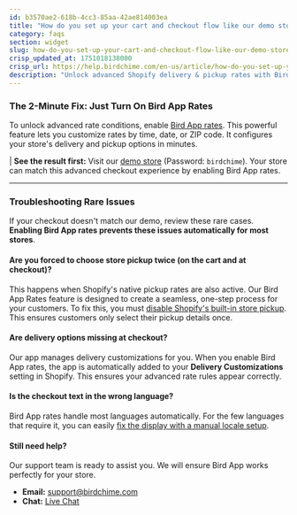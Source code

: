 ```yaml
---
id: b3570ae2-618b-4cc3-85aa-42ae814003ea
title: "How do you set up your cart and checkout flow like our demo store?"
category: faqs
section: widget
slug: how-do-you-set-up-your-cart-and-checkout-flow-like-our-demo-store
crisp_updated_at: 1751018138000
crisp_url: https://help.birdchime.com/en-us/article/how-do-you-set-up-your-cart-and-checkout-flow-like-our-demo-store-1xddwhq/
description: "Unlock advanced Shopify delivery & pickup rates with Bird App. Customize rates by ZIP code, time, or date, and fix common checkout issues in just a few minutes."
---
```


### The 2-Minute Fix: Just Turn On Bird App Rates

To unlock advanced rate conditions, enable [Bird App rates](https://help.birdchime.com/en-us/article/rates-control-jjcrrp/). This powerful feature lets you customize rates by time, date, or ZIP code. It configures your store's delivery and pickup options in minutes.

| **See the result first:** Visit our [demo store](https://demo-store-pickup-order-date.myshopify.com/cart/add?id=43043081748692&quantity=1) (Password: `birdchime`). Your store can match this advanced checkout experience by enabling Bird App rates.

---

### Troubleshooting Rare Issues

If your checkout doesn't match our demo, review these rare cases. **Enabling Bird App rates prevents these issues automatically for most stores**.

#### Are you forced to choose store pickup twice (on the cart and at checkout)?

This happens when Shopify's native pickup rates are also active. Our Bird App Rates feature is designed to create a seamless, one-step process for your customers. To fix this, you must [disable Shopify's built-in store pickup](https://help.birdchime.com/en-us/article/disable-shopifys-built-in-store-pickup-w4zg1p/). This ensures customers only select their pickup details once.

#### Are delivery options missing at checkout?

Our app manages delivery customizations for you. When you enable Bird App rates, the app is automatically added to your **Delivery Customizations** setting in Shopify. This ensures your advanced rate rules appear correctly.

#### Is the checkout text in the wrong language?

Bird App rates handle most languages automatically. For the few languages that require it, you can easily [fix the display with a manual locale setup](https://help.birdchime.com/en-us/article/setup-checkout-locales-files-1cw3r7h/).

#### Still need help?

Our support team is ready to assist you. We will ensure Bird App works perfectly for your store.

*   **Email:** [support@birdchime.com](mailto:support@birdchime.com)
*   **Chat:** [Live Chat](https://go.crisp.chat/chat/embed/?website_id=9a669714-af96-4a70-bf92-ea0b2ade5ab0)
